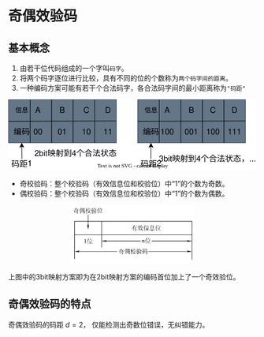 # 奇偶效验码

## 基本概念

1. 由若干位代码组成的一个字叫`码字`。
2. 将两个码字逐位进行比较，具有不同的位的个数称为`两个码字间的距离`。
3. 一种编码方案可能有若干个合法码字，各合法码字间的最小距离称为`"码距"`

<div align = center>
    <img src = "../../Image/6.4.1.svg">
</div>

- 奇校验码：整个校验码（有效信息位和校验位）中“1”的个数为奇数。
- 偶校验码：整个校验码（有效信息位和校验位）中“1”的个数为偶数。

<div align = center>
    <img src = "../../Image/6.4.2.png" width = 50%, height = 50%>
</div>

上图中的3bit映射方案即为在2bit映射方案的编码首位加上了一个奇效验位。

## 奇偶效验码的特点

奇偶效验码的码距 $d = 2$， 仅能检测出奇数位错误，无纠错能力。